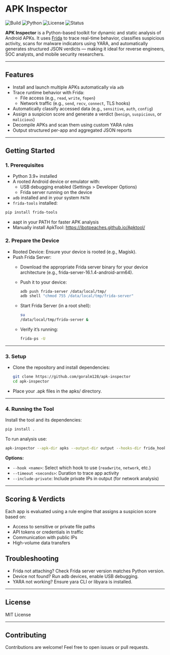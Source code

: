 # APK Inspector

![Build](https://img.shields.io/badge/build-passing-brightgreen)
![Python](https://img.shields.io/badge/python-3.9%2B-blue)
![License](https://img.shields.io/badge/license-MIT-green)
![Status](https://img.shields.io/badge/alpha-early--access-orange)

**APK Inspector** is a Python-based toolkit for dynamic and static analysis of Android APKs. It uses [Frida](https://frida.re/) to trace real-time behavior, classifies suspicious activity, scans for malware indicators using YARA, and automatically generates structured JSON verdicts — making it ideal for reverse engineers, SOC analysts, and mobile security researchers.

---

## Features

- Install and launch multiple APKs automatically via `adb`
- Trace runtime behavior with Frida:
  - File access (e.g., `read`, `write`, `fopen`)
  - Network traffic (e.g., `send`, `recv`, `connect`, TLS hooks)
- Automatically classify accessed data (e.g., `sensitive`, `auth`, `config`)
- Assign a suspicion score and generate a verdict (`benign`, `suspicious`, or `malicious`)
- Decompile APKs and scan them using custom YARA rules
- Output structured per-app and aggregated JSON reports

---

## Getting Started

### 1. Prerequisites

- Python 3.9+ installed
- A rooted Android device or emulator with:
  - USB debugging enabled (Settings > Developer Options)
  - Frida server running on the device
- `adb` installed and in your system `PATH`
- `frida-tools` installed:

```bash
pip install frida-tools
```

- aapt in your PATH for faster APK analysis
- Manually install ApkTool: https://ibotpeaches.github.io/Apktool/

### 2. Prepare the Device

- Rooted Device: Ensure your device is rooted (e.g., Magisk).
- Push Frida Server:
    - Download the appropriate Frida server binary for your device architecture (e.g., frida-server-16.1.4-android-arm64).
    - Push it to your device:

        ```bash
        adb push frida-server /data/local/tmp/
        adb shell "chmod 755 /data/local/tmp/frida-server"
        ```

    - Start Frida Server (in a root shell):

        ```bash
        su
        /data/local/tmp/frida-server &
        ```

    - Verify it’s running:

        ```bash
        frida-ps -U
        ```
---

### 3. Setup

- Clone the repository and install dependencies:
    ```bash
    git clone https://github.com/goralm128/apk-inspector
    cd apk-inspector
    ```

- Place your .apk files in the apks/ directory.

---

### 4. Running the Tool

Install the tool and its dependencies:

```bash
pip install .
```

To run analysis use:

```bash
apk-inspector --apk-dir apks --output-dir output --hooks-dir frida_hooks
```

**Options:**

- `--hook <name>`: Select which hook to use (`readwrite`, `network`, etc.)
- `--timeout <seconds>`: Duration to trace app activity
- `--include-private`: Include private IPs in output (for network analysis)

---

## Scoring & Verdicts

Each app is evaluated using a rule engine that assigns a suspicion score based on:

- Access to sensitive or private file paths
- API tokens or credentials in traffic
- Communication with public IPs
- High-volume data transfers

## Troubleshooting

- Frida not attaching? Check Frida server version matches Python version.
- Device not found? Run adb devices, enable USB debugging.
- YARA not working? Ensure yara CLI or libyara is installed.

---

## License

MIT License

---

## Contributing

Contributions are welcome! Feel free to open issues or pull requests.
